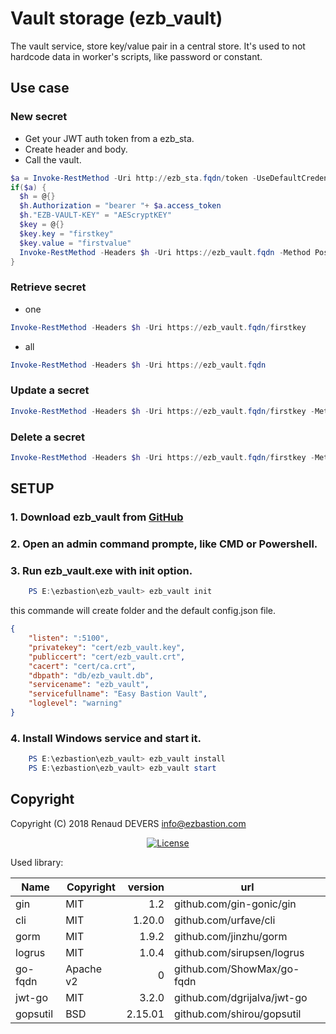 #  Vault storage (ezb_vault)

The vault service, store key/value pair in a central store. It's used to not hardcode data in worker's scripts, like password or constant.

## Use case

### New secret
- Get your JWT auth token from a ezb_sta.
- Create header and body.
- Call the vault.
```powershell
$a = Invoke-RestMethod -Uri http://ezb_sta.fqdn/token -UseDefaultCredentials
if($a) {
  $h = @{}
  $h.Authorization = "bearer "+ $a.access_token
  $h."EZB-VAULT-KEY" = "AEScryptKEY"
  $key = @{}
  $key.key = "firstkey"
  $key.value = "firstvalue"
  Invoke-RestMethod -Headers $h -Uri https://ezb_vault.fqdn -Method Post -Body $( $key | ConvertTo-Json -Compress) -ContentType "application/json"
}
```

### Retrieve secret
- one

```powershell
Invoke-RestMethod -Headers $h -Uri https://ezb_vault.fqdn/firstkey
```

- all

```powershell
Invoke-RestMethod -Headers $h -Uri https://ezb_vault.fqdn
```
### Update a secret
```powershell
Invoke-RestMethod -Headers $h -Uri https://ezb_vault.fqdn/firstkey -Method Put -Body $( $key | ConvertTo-Json -Compress) -ContentType "application/json"
```

### Delete a secret
```powershell
Invoke-RestMethod -Headers $h -Uri https://ezb_vault.fqdn/firstkey -Method Delete
```

## SETUP


### 1. Download ezb_vault from [GitHub](<https://github.com/ezBastion/ezb_vault/releases/latest>)

### 2. Open an admin command prompte, like CMD or Powershell.

### 3. Run ezb_vault.exe with **init** option.

```powershell
    PS E:\ezbastion\ezb_vault> ezb_vault init
```

this commande will create folder and the default config.json file.
```json
{
    "listen": ":5100",
    "privatekey": "cert/ezb_vault.key",
    "publiccert": "cert/ezb_vault.crt",
    "cacert": "cert/ca.crt",
    "dbpath": "db/ezb_vault.db",
    "servicename": "ezb_vault",
    "servicefullname": "Easy Bastion Vault",
    "loglevel": "warning"
}
```

### 4. Install Windows service and start it.

```powershell
    PS E:\ezbastion\ezb_vault> ezb_vault install
    PS E:\ezbastion\ezb_vault> ezb_vault start
```




## Copyright

Copyright (C) 2018 Renaud DEVERS info@ezbastion.com
<p align="center">
<a href="COPYING"><img src="https://img.shields.io/badge/license-AGPL%20v3-blueviolet.svg?style=for-the-badge&logo=gnu" alt="License"></a></p>


Used library:

Name      | Copyright | version | url
----------|-----------|--------:|----------------------------
gin       | MIT       | 1.2     | github.com/gin-gonic/gin
cli       | MIT       | 1.20.0  | github.com/urfave/cli
gorm      | MIT       | 1.9.2   | github.com/jinzhu/gorm
logrus    | MIT       | 1.0.4   | github.com/sirupsen/logrus
go-fqdn   | Apache v2 | 0       | github.com/ShowMax/go-fqdn
jwt-go    | MIT       | 3.2.0   | github.com/dgrijalva/jwt-go
gopsutil  | BSD       | 2.15.01 | github.com/shirou/gopsutil

